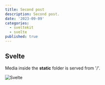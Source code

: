 ```yaml
---
title: Second post
description: Second post.
date: '2023-09-09'
categories:
  - sveltekit
  - svelte
published: true
---
```


## Svelte

Media inside the **static** folder is served from '/'.

![Svelte](favicon.png)
